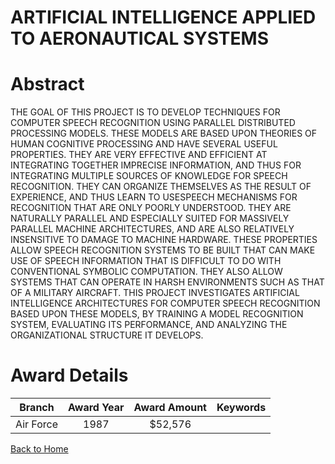 
ARTIFICIAL INTELLIGENCE APPLIED TO AERONAUTICAL SYSTEMS
=======================================================

# Abstract


THE GOAL OF THIS PROJECT IS TO DEVELOP TECHNIQUES FOR COMPUTER SPEECH RECOGNITION USING PARALLEL DISTRIBUTED PROCESSING MODELS. THESE MODELS ARE BASED UPON THEORIES OF HUMAN COGNITIVE PROCESSING AND HAVE SEVERAL USEFUL PROPERTIES. THEY ARE VERY EFFECTIVE AND EFFICIENT AT INTEGRATING TOGETHER IMPRECISE INFORMATION, AND THUS FOR INTEGRATING MULTIPLE SOURCES OF KNOWLEDGE FOR SPEECH RECOGNITION. THEY CAN ORGANIZE THEMSELVES AS THE RESULT OF EXPERIENCE, AND THUS LEARN TO USESPEECH MECHANISMS FOR RECOGNITION THAT ARE ONLY POORLY UNDERSTOOD. THEY ARE NATURALLY PARALLEL AND ESPECIALLY SUITED FOR MASSIVELY PARALLEL MACHINE ARCHITECTURES, AND ARE ALSO RELATIVELY INSENSITIVE TO DAMAGE TO MACHINE HARDWARE. THESE PROPERTIES ALLOW SPEECH RECOGNITION SYSTEMS TO BE BUILT THAT CAN MAKE USE OF SPEECH INFORMATION THAT IS DIFFICULT TO DO WITH CONVENTIONAL SYMBOLIC COMPUTATION. THEY ALSO ALLOW SYSTEMS THAT CAN OPERATE IN HARSH ENVIRONMENTS SUCH AS THAT OF A MILITARY AIRCRAFT. THIS PROJECT INVESTIGATES ARTIFICIAL INTELLIGENCE ARCHITECTURES FOR COMPUTER SPEECH RECOGNITION BASED UPON THESE MODELS, BY TRAINING A MODEL RECOGNITION SYSTEM, EVALUATING ITS PERFORMANCE, AND ANALYZING THE ORGANIZATIONAL STRUCTURE IT DEVELOPS.  

# Award Details

|Branch|Award Year|Award Amount|Keywords|
| :---: | :---: | :---: | :---: |
|Air Force|1987|$52,576||
  
  


[Back to Home](https://github.com/chrischow/dod_sbir_awards#155)